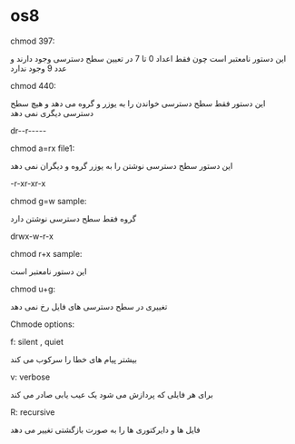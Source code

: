 # os8

chmod 397:

این دستور نامعتبر است چون فقط اعداد  0 تا 7 در تعیین سطح دسترسی 
وجود دارند و عدد 9 وجود ندارد

chmod 440:

این دستور فقط سطح دسترسی خواندن را به یوزر و گروه می دهد و هیچ سطح
دسترسی دیگری نمی دهد 

dr--r-----

chmod a=rx file1:

این دستور سطح دسترسی نوشتن را به یوزر گروه و دیگران نمی دهد 

-r-xr-xr-x

chmod g=w sample:

گروه فقط سطح دسترسی نوشتن دارد

drwx-w-r-x

chmod r+x sample:

این دستور نامعتبر است

chmod  u+g:

تغییری در سطح دسترسی های فایل رخ نمی دهد

Chmode options:

f: silent , quiet 

بیشتر پیام های خطا را سرکوب می کند

v: verbose

  برای هر فایلی که پردازش می شود یک عیب یابی صادر می کند

R: recursive 

فایل ها و دایرکتوری ها را به صورت بازگشتی تغییر می دهد


 







